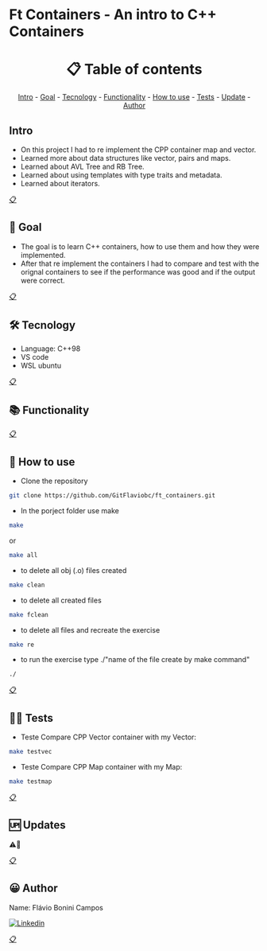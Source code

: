 # Ft Containers - An intro to C++ Containers

<h1 name ="content" align = "center">📋 Table of contents</h1>
<p align = "center">
  <a href = "#intro">Intro</a> -
  <a href = "#goal">Goal</a> -
  <a href = "#tec">Tecnology</a> -
  <a href = "#function">Functionality</a> -
  <a href = "#how">How to use</a> -
  <a href = "#test">Tests</a> -
  <a href = "#update">Update</a> -
  <a href = "#author">Author</a>
</p>

<a name="intro"/> <h2> Intro </h2> </a>
- On this project I had to re implement the CPP container map and vector.
- Learned more about data structures like vector, pairs and maps.
- Learned about AVL Tree and RB Tree.
- Learned about using templates with type traits and metadata.
- Learned about iterators.
<p></p>
<a href = "#content">📋</a>

<a name="goal"/> <h2> 🎯 Goal </h2> </a>
- The goal is to learn C++ containers, how to use them and how they were implemented.
- After that re implement the containers I had to compare and test with the orignal containers to see if the performance was good and if the output were correct.
<p></p>
<a href = "#content">📋</a>

<a name="tec"/> <h2> 🛠️ Tecnology </h2> </a>
- Language: C++98
- VS code
- WSL ubuntu
<p></p>
<a href = "#content">📋</a>

<a name="function"/> <h2> 📚 Functionality </h2> </a>

<p></p>
<a href = "#content">📋</a>

<a name="how"/> <h2> 📖 How to use </h2> </a>

- Clone the repository  
```bash
git clone https://github.com/GitFlaviobc/ft_containers.git
```
- In the porject folder use make
```bash
make
```
or
```bash
make all
```
- to delete all obj (.o) files created
```bash
make clean
```
 - to delete all created files
```bash
make fclean
```
 - to delete all files and recreate the exercise
```bash
make re
```
- to run the exercise type ./"name of the file create by make command"
```bash
./
```
<p></p>
<a href = "#content">📋</a>

<a name="test"/> <h2> 👨‍💻 Tests </h2> </a>
- Teste Compare CPP Vector container with my Vector:
```bash
make testvec
```
- Teste Compare CPP Map container with my Map:
```bash
make testmap
```
<p></p>
<a href = "#content">📋</a>

<a name="update"/> <h2> 🆙 Updates </h2> </a>
⚠️🚧
<p></p>
<a href = "#content">📋</a>

<a name="author"/> <h2> 😀 Author </h2> </a>
Name: Flávio Bonini Campos
<p></p>

[![Linkedin](https://img.shields.io/badge/LinkedIn-0077B5?style=for-the-badge&logo=linkedin&logoColor=white)](https://www.linkedin.com/in/flaviobc88/)
<p></p>
<a href = "#content">📋</a>
<p></p>

